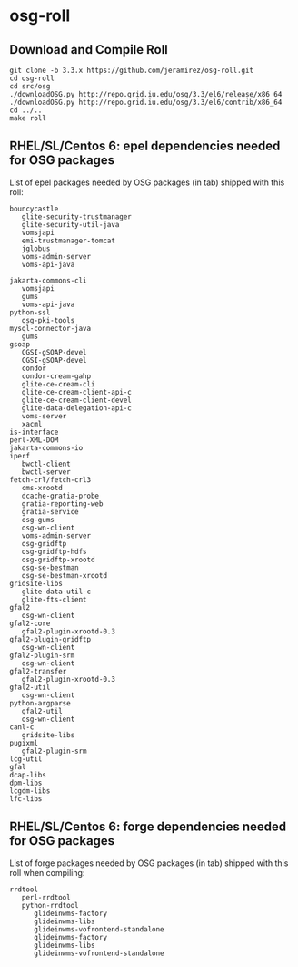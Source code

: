osg-roll
========

Download and Compile Roll
-------------------------

```shell
git clone -b 3.3.x https://github.com/jeramirez/osg-roll.git
cd osg-roll
cd src/osg
./downloadOSG.py http://repo.grid.iu.edu/osg/3.3/el6/release/x86_64
./downloadOSG.py http://repo.grid.iu.edu/osg/3.3/el6/contrib/x86_64
cd ../..
make roll
```

RHEL/SL/Centos 6: epel dependencies needed for OSG packages
-----------------------------------------------------------

List of epel packages needed by OSG packages (in tab) shipped with this roll:

```shel
bouncycastle
   glite-security-trustmanager
   glite-security-util-java
   vomsjapi
   emi-trustmanager-tomcat
   jglobus
   voms-admin-server
   voms-api-java

jakarta-commons-cli
   vomsjapi
   gums
   voms-api-java
python-ssl
   osg-pki-tools
mysql-connector-java
   gums
gsoap
   CGSI-gSOAP-devel
   CGSI-gSOAP-devel
   condor
   condor-cream-gahp
   glite-ce-cream-cli
   glite-ce-cream-client-api-c
   glite-ce-cream-client-devel
   glite-data-delegation-api-c
   voms-server
   xacml
is-interface
perl-XML-DOM
jakarta-commons-io
iperf
   bwctl-client
   bwctl-server
fetch-crl/fetch-crl3
   cms-xrootd
   dcache-gratia-probe
   gratia-reporting-web
   gratia-service
   osg-gums
   osg-wn-client
   voms-admin-server
   osg-gridftp
   osg-gridftp-hdfs
   osg-gridftp-xrootd
   osg-se-bestman
   osg-se-bestman-xrootd
gridsite-libs
   glite-data-util-c
   glite-fts-client
gfal2
   osg-wn-client
gfal2-core
   gfal2-plugin-xrootd-0.3
gfal2-plugin-gridftp
   osg-wn-client
gfal2-plugin-srm
   osg-wn-client
gfal2-transfer
   gfal2-plugin-xrootd-0.3
gfal2-util
   osg-wn-client
python-argparse
   gfal2-util
   osg-wn-client
canl-c
   gridsite-libs
pugixml
   gfal2-plugin-srm
lcg-util
gfal
dcap-libs
dpm-libs
lcgdm-libs
lfc-libs
```

RHEL/SL/Centos 6: forge dependencies needed for OSG packages
-----------------------------------------------------------

List of forge packages needed by OSG packages (in tab) shipped with this roll when compiling:

```shel
rrdtool
   perl-rrdtool
   python-rrdtool
      glideinwms-factory
      glideinwms-libs
      glideinwms-vofrontend-standalone
      glideinwms-factory
      glideinwms-libs
      glideinwms-vofrontend-standalone
```
